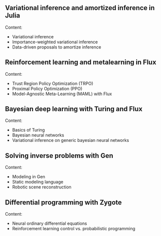 ## Variational inference and amortized inference in Julia

Content:

* Variational inference
* Importance-weighted variational inference
* Data-driven proposals to amortize inference

## Reinforcement learning and metalearning in Flux

Content:

* Trust Region Policy Optimization (TRPO)
* Proximal Policy Optimization (PPO)
* Model-Agnostic Meta-Learning (MAML) with Flux

## Bayesian deep learning with Turing and Flux

Content:

* Basics of Turing
* Bayesian neural networks
* Variational inference on generic bayesian neural networks

## Solving inverse problems with Gen

Content:

* Modeling in Gen
* Static modeling language
* Robotic scene reconstruction

## Differential programming with Zygote

Content: 

* Neural ordinary differential equations
* Reinforcement learning control vs. probabilistic programming
